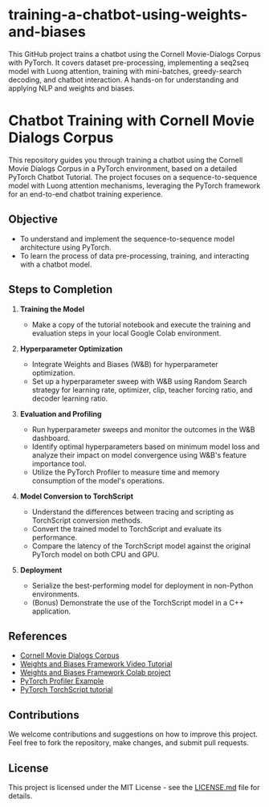 # training-a-chatbot-using-weights-and-biases
This GitHub project trains a chatbot using the Cornell Movie-Dialogs Corpus with PyTorch. It covers dataset pre-processing, implementing a seq2seq model with Luong attention, training with mini-batches, greedy-search decoding, and chatbot interaction. A hands-on for understanding and applying NLP and weights and biases.

# Chatbot Training with Cornell Movie Dialogs Corpus

This repository guides you through training a chatbot using the Cornell Movie Dialogs Corpus in a PyTorch environment, based on a detailed PyTorch Chatbot Tutorial. The project focuses on a sequence-to-sequence model with Luong attention mechanisms, leveraging the PyTorch framework for an end-to-end chatbot training experience.

## Objective
- To understand and implement the sequence-to-sequence model architecture using PyTorch.
- To learn the process of data pre-processing, training, and interacting with a chatbot model.

## Steps to Completion

1. **Training the Model**
   - Make a copy of the tutorial notebook and execute the training and evaluation steps in your local Google Colab environment.

2. **Hyperparameter Optimization**
   - Integrate Weights and Biases (W&B) for hyperparameter optimization.
   - Set up a hyperparameter sweep with W&B using Random Search strategy for learning rate, optimizer, clip, teacher forcing ratio, and decoder learning ratio.

3. **Evaluation and Profiling**
   - Run hyperparameter sweeps and monitor the outcomes in the W&B dashboard.
   - Identify optimal hyperparameters based on minimum model loss and analyze their impact on model convergence using W&B's feature importance tool.
   - Utilize the PyTorch Profiler to measure time and memory consumption of the model's operations.

4. **Model Conversion to TorchScript**
   - Understand the differences between tracing and scripting as TorchScript conversion methods.
   - Convert the trained model to TorchScript and evaluate its performance.
   - Compare the latency of the TorchScript model against the original PyTorch model on both CPU and GPU.

5. **Deployment**
   - Serialize the best-performing model for deployment in non-Python environments.
   - (Bonus) Demonstrate the use of the TorchScript model in a C++ application.

## References
- [Cornell Movie Dialogs Corpus](https://www.cs.cornell.edu/~cristian/Cornell_Movie-Dialogs_Corpus.html)
- [Weights and Biases Framework Video Tutorial](https://www.youtube.com/watch?v=9zrmUIlScdY)
- [Weights and Biases Framework Colab project](https://colab.research.google.com/github/wandb/examples/blob/master/colabs/pytorch/Organizing_Hyperparameter_Sweeps_in_PyTorch_with_W%26B.ipynb)
- [PyTorch Profiler Example](https://pytorch.org/tutorials/recipes/recipes/profiler_recipe.html)
- [PyTorch TorchScript tutorial](https://pytorch.org/tutorials/beginner/deploy_seq2seq_hybrid_frontend_tutorial.html)

## Contributions
We welcome contributions and suggestions on how to improve this project. Feel free to fork the repository, make changes, and submit pull requests.

## License
This project is licensed under the MIT License - see the [LICENSE.md](LICENSE.md) file for details.

